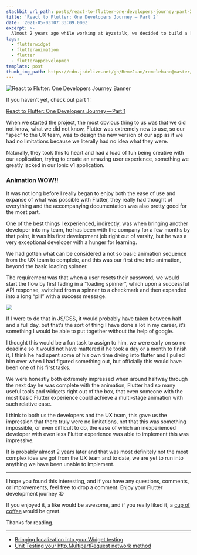 ```yaml
---
stackbit_url_path: posts/react-to-flutter-one-developers-journey-part-2
title: 'React to Flutter: One Developers Journey — Part 2'
date: '2021-05-03T07:33:09.000Z'
excerpt: >-
  Almost 2 years ago while working at Wyzetalk, we decided to build a [Flutter](https://flutter.dev) application, this was the beginning of my journey to a whole new world.
tags:
  - flutterwidget
  - flutteranimation
  - flutter
  - flutterappdevelopmen
template: post
thumb_img_path: https://cdn.jsdelivr.net/gh/RemeJuan/remelehane@master/uPic/1*68CvCy_f3PM9C7fQB1cWLg.jpeg
---
```


![React to Flutter: One Developers Journey Banner](https://cdn.jsdelivr.net/gh/RemeJuan/remelehane@master/uPic/1*68CvCy_f3PM9C7fQB1cWLg.jpeg)

If you haven’t yet, check out part 1:

[React to Flutter: One Developers Journey — Part 1](https://remelehane.dev/posts/react-to-flutter-one-developers-journey-part-1/)

When we started the project, the most obvious thing to us was that we did not know, what we did not know, Flutter was extremely new to use, so our “spec” to the UX team, was to design the new version of our app as if we had no limitations because we literally had no idea what they were.

Naturally, they took this to heart and had a load of fun being creative with our application, trying to create an amazing user experience, something we greatly lacked in our Ionic v1 application.

### Animation WOW!!

It was not long before I really began to enjoy both the ease of use and expanse of what was possible with Flutter, they really had thought of everything and the accompanying documentation was also pretty good for the most part.

One of the best things I experienced, indirectly, was when bringing another developer into my team, he has been with the company for a few months by that point, it was his first development job right out of varsity, but he was a very exceptional developer with a hunger for learning.

We had gotten what can be considered a not so basic animation sequence from the UX team to complete, and this was our first dive into animation, beyond the basic loading spinner.

The requirement was that when a user resets their password, we would start the flow by first fading in a “loading spinner”, which upon a successful API response, switched from a spinner to a checkmark and then expanded into a long “pill” with a success message.

![](https://cdn.jsdelivr.net/gh/RemeJuan/remelehane@master/uPic/1*yY1Nxv4MeKpHfcvwFPW-jg.gif)

If I were to do that in JS/CSS, it would probably have taken between half and a full day, but that’s the sort of thing I have done a lot in my career, it’s something I would be able to put together without the help of google.

I thought this would be a fun task to assign to him, we were early on so no deadline so it would not have mattered if he took a day or a month to finish it, I think he had spent some of his own time diving into flutter and I pulled him over when I had figured something out, but officially this would have been one of his first tasks.

We were honestly both extremely impressed when around halfway through the next day he was complete with the animation, Flutter had so many useful tools and widgets right out of the box, that even someone with the most basic Flutter experience could achieve a multi-stage animation with such relative ease.

I think to both us the developers and the UX team, this gave us the impression that there truly were no limitations, not that this was something impossible, or even difficult to do, the ease of which an inexperienced developer with even less Flutter experience was able to implement this was impressive.

It is probably almost 2 years later and that was most definitely not the most complex idea we got from the UX team and to date, we are yet to run into anything we have been unable to implement.

****

I hope you found this interesting, and if you have any questions, comments, or improvements, feel free to drop a comment. Enjoy your Flutter development journey :D

If you enjoyed it, a like would be awesome, and if you really liked it, a [cup of coffee](https://www.buymeacoffee.com/remelehane) would be great.

Thanks for reading.

****

- [Bringing localization into your Widget testing](https://remelehane.dev/posts/bringing-localization-into-your-widget-testing/)
- [Unit Testing your http.MultipartRequest network method](https://remelehane.dev/posts/unit-testing-your-http-multipartrequest-network-method/)
